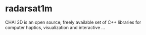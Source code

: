 # radarsat1m
CHAI 3D is an open source, freely available set of C++ libraries for computer haptics, visualization and interactive …
